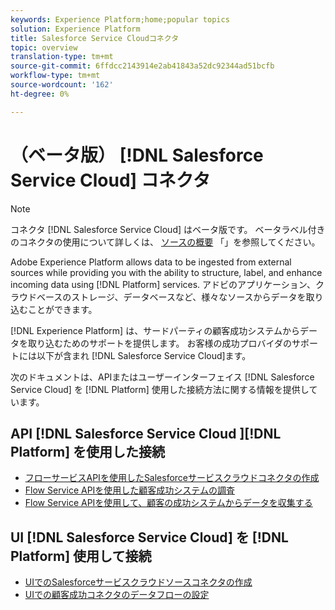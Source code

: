 ```yaml
---
keywords: Experience Platform;home;popular topics
solution: Experience Platform
title: Salesforce Service Cloudコネクタ
topic: overview
translation-type: tm+mt
source-git-commit: 6ffdcc2143914e2ab41843a52dc92344ad51bcfb
workflow-type: tm+mt
source-wordcount: '162'
ht-degree: 0%

---
```



# （ベータ版） [!DNL Salesforce Service Cloud] コネクタ

>[!NOTE]
>コネクタ [!DNL Salesforce Service Cloud] はベータ版です。 ベータラベル付きのコネクタの使用について詳しくは、 [ソースの概要](../../home.md#terms-and-conditions) 「」を参照してください。

Adobe Experience Platform allows data to be ingested from external sources while providing you with the ability to structure, label, and enhance incoming data using [!DNL Platform] services. アドビのアプリケーション、クラウドベースのストレージ、データベースなど、様々なソースからデータを取り込むことができます。

[!DNL Experience Platform] は、サードパーティの顧客成功システムからデータを取り込むためのサポートを提供します。 お客様の成功プロバイダのサポートには以下が含まれ [!DNL Salesforce Service Cloud]ます。

次のドキュメントは、APIまたはユーザーインターフェイス [!DNL Salesforce Service Cloud] を [!DNL Platform] 使用した接続方法に関する情報を提供しています。

## API [!DNL Salesforce Service Cloud ][!DNL Platform] を使用した接続

- [フローサービスAPIを使用したSalesforceサービスクラウドコネクタの作成](../../tutorials/api/create/customer-success/salesforce-service-cloud.md)
- [Flow Service APIを使用した顧客成功システムの調査](../../tutorials/api/explore/customer-success.md)
- [Flow Service APIを使用して、顧客の成功システムからデータを収集する](../../tutorials/api/collect/customer-success.md)

## UI [!DNL Salesforce Service Cloud] を [!DNL Platform] 使用して接続

- [UIでのSalesforceサービスクラウドソースコネクタの作成](../../tutorials/ui/create/customer-success/salesforce-service-cloud.md)
- [UIでの顧客成功コネクタのデータフローの設定](../../tutorials/ui/dataflow/customer-success.md)
